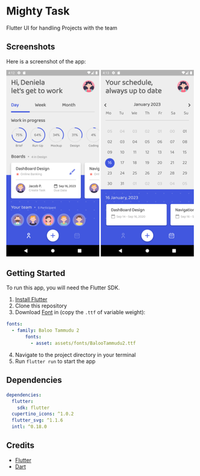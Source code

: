 # Mighty Task

Flutter UI for handling Projects with the team

## Screenshots

Here is a screenshot of the app:

<img src="./screenshots/1.png" width="49%" />
<img src="./screenshots/2.png" width="49%" />

## Getting Started

To run this app, you will need the Flutter SDK.

1. [Install Flutter](https://flutter.dev/docs/get-started/install)
2. Clone this repository
3. Download [Font](https://fonts.google.com/specimen/Baloo+Tammudu+2?query=baloo&preview.text=Hello%20There&preview.text_type=custom) in (copy the `.ttf` of variable weight):
```yaml
fonts:
  - family: Baloo Tammudu 2
       fonts:
         - asset: assets/fonts/BalooTammudu2.ttf
```
4. Navigate to the project directory in your terminal
5. Run `flutter run` to start the app

## Dependencies

```yaml
dependencies:
  flutter:
    sdk: flutter
  cupertino_icons: ^1.0.2
  flutter_svg: ^1.1.6
  intl: ^0.18.0
```


## Credits

- [Flutter](https://flutter.dev)
- [Dart](https://dart.dev)
